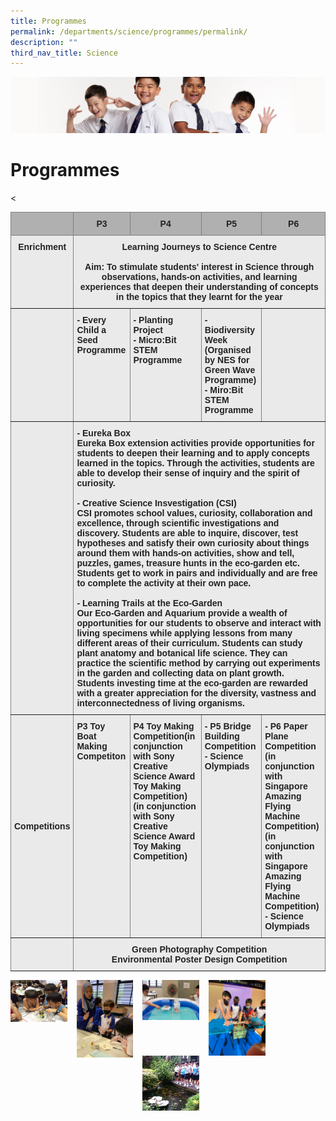 ```yaml
---
title: Programmes
permalink: /departments/science/programmes/permalink/
description: ""
third_nav_title: Science
---
```

![](/images/Sub-banner2.jpg)

Programmes
==========

<style type="text/css">
.tg  {border-collapse:collapse;border-spacing:0;}
.tg td{border-color:black;border-style:solid;border-width:1px;font-family:Arial, sans-serif;font-size:14px;
  overflow:hidden;padding:10px 5px;word-break:normal;}
.tg th{border-color:black;border-style:solid;border-width:1px;font-family:Arial, sans-serif;font-size:14px;
  font-weight:normal;overflow:hidden;padding:10px 5px;word-break:normal;}
.tg .tg-hvl7{background-color:#EAEAEA;border-color:inherit;color:#222;text-align:center;vertical-align:middle}
.tg .tg-djlw{background-color:#EAEAEA;border-color:inherit;color:#222;font-weight:bold;text-align:center;vertical-align:top}
.tg .tg-ano2{background-color:#B0B0B0;border-color:inherit;color:#222;font-weight:bold;text-align:center;vertical-align:middle}
.tg .tg-xvg2{background-color:#B0B0B0;border-color:inherit;color:#222;font-weight:bold;text-align:center;vertical-align:top}
.tg .tg-7btt{border-color:inherit;font-weight:bold;text-align:center;vertical-align:top}
.tg .tg-6cvf{background-color:#EAEAEA;border-color:inherit;color:#222;text-align:center;vertical-align:top}
.tg .tg-z5wu{background-color:#EAEAEA;border-color:inherit;color:#222;font-weight:bold;text-align:left;vertical-align:top}
.tg .tg-cjod{background-color:#EAEAEA;border-color:inherit;color:#222;text-align:left;vertical-align:top}
.tg .tg-m6sy{background-color:#EAEAEA;border-color:inherit;color:#222;font-weight:bold;text-align:left;vertical-align:middle}
</style>
<table class="tg">
<thead>
  <tr>
    <th class="tg-xvg2"></th>
    <th class="tg-ano2">P3</th>
    <th class="tg-ano2"><span style="background-color:#B0B0B0">P4</span></th>
    <th class="tg-ano2"><span style="color:#222;background-color:#B0B0B0">P5</span></th>
    <<th class="tg-ano2"><span style="color:#222;background-color:#B0B0B0">P6</span></th>
  </tr>
</thead>
<tbody>
  <tr>
    <td class="tg-djlw">Enrichment</td>
    <td class="tg-djlw" colspan="4">Learning Journeys to Science Centre<br><br>Aim: To stimulate students' interest in Science through observations, hands-on activities, and learning experiences that deepen their understanding of concepts in the topics that they learnt for the year </td>
  </tr>
  <tr>
    <td class="tg-6cvf"></td>
    <td class="tg-z5wu">- Every Child a Seed Programme</td>
    <td class="tg-z5wu">- Planting Project<br>- Micro:Bit STEM Programme</td>
    <td class="tg-z5wu"><span style="font-weight:bold">- Biodiversity Week</span> (Organised by NES for Green Wave Programme)<br>- Miro:Bit STEM Programme</td>
    <td class="tg-cjod"></td>
  </tr>
  <tr>
    <td class="tg-hvl7"><span style="color:#222;background-color:#EAEAEA"> </span></td>
    <td class="tg-z5wu" colspan="4">- Eureka Box<br>Eureka Box extension activities provide opportunities for students to deepen their learning and to apply concepts learned in the topics. Through the activities, students are able to develop their sense of inquiry and the spirit of curiosity.<br><br>- Creative Science Insvestigation (CSI)<br>CSI promotes school values, curiosity, collaboration and excellence, through scientific investigations and discovery. Students are able to inquire, discover, test hypotheses and satisfy their own curiosity about things around them with hands-on activities, show and tell, puzzles, games, treasure hunts in the eco-garden etc. Students get to work in pairs and individually and are free to complete the activity at their own pace.<br><br><span style="font-weight:bold">- Learning Trails at the Eco-Garden</span><br><span style="font-weight:bold">Our Eco-Garden and Aquarium provide a wealth of opportunities for our students to observe and interact with living specimens while applying lessons from many different areas of their curriculum. Students can study plant anatomy and botanical life science.  They can practice the scientific method by carrying out experiments in the garden and collecting data on plant growth. Students investing time at the eco-garden are rewarded with a greater appreciation for the diversity, vastness and interconnectedness of living organisms.</span></td>
  </tr>
  <tr>
    <td class="tg-m6sy"><span style="color:#222;background-color:#EAEAEA"> </span>Competitions</td>
    <td class="tg-z5wu">P3 Toy Boat Making Competiton</td>
    <td class="tg-z5wu">P4 Toy Making Competition(in conjunction with Sony Creative Science Award Toy Making Competition)<br>(in conjunction with Sony Creative Science Award Toy Making Competition)</td>
    <td class="tg-z5wu">- P5 Bridge Building Competition<br>- Science Olympiads</td>
    <td class="tg-z5wu">- P6 Paper Plane Competition (in conjunction with Singapore Amazing Flying Machine Competition) <br>(in conjunction with Singapore Amazing Flying Machine Competition)<br>- Science Olympiads</td>
  </tr>
  <tr>
    <td class="tg-hvl7"><span style="color:#222;background-color:#EAEAEA"> </span></td>
    <td class="tg-djlw" colspan="4">Green Photography Competition<br>Environmental Poster Design Competition</td>
  </tr>
</tbody>
</table>

<img src="/images/science1.jpg" style="width:18%;margin-right:15px;" align = "left">
<img src="/images/science2.jpg" style="width:18%;margin-right:15px;" align = "left">
<img src="/images/science3.jpg" style="width:18%;margin-right:15px;" align = "left">
<img src="/images/science4.jpg" style="width:18%;margin-right:15px;" align = "left">
<img src="/images/science5.jpg" style="width:18%;margin-right:15px;" align = "left">

<br clear="left">
